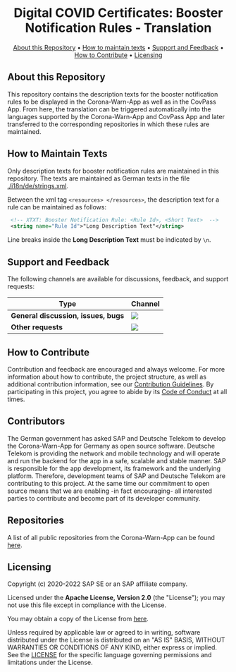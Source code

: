 <h1 align="center">
  Digital COVID Certificates: Booster Notification Rules - Translation
</h1>

<p align="center">
    <a href="#about-this-repository">About this Repository</a> •
    <a href="#how-to-maintain-texts">How to maintain texts</a> •
    <a href="#support-and-feedback">Support and Feedback</a> •
    <a href="#how-to-contribute">How to Contribute</a> •
    <a href="#licensing">Licensing</a>
</p>

## About this Repository
This repository contains the description texts for the booster notification rules to be displayed in the Corona-Warn-App as well as in the CovPass App. From here, the translation can be triggered automatically into the languages supported by the Corona-Warn-App and CovPass App and later transferred to the corresponding repositories in which these rules are maintained.

## How to Maintain Texts

Only description texts for booster notification rules are maintained in this repository. The texts are maintained as German texts in the file [./i18n/de/strings.xml](./i18n/de/strings.xml).

Between the xml tag `<resources> </resources>`, the description text for a rule can be maintained as follows:

```xml
 <!-- XTXT: Booster Notification Rule: <Rule Id>, <Short Text>  -->
 <string name="Rule Id">"Long Description Text"</string>
```

Line breaks inside the **Long Description Text** must be indicated by `\n`.

## Support and Feedback

The following channels are available for discussions, feedback, and support requests:

| Type                     | Channel                                                |
| ------------------------ | ------------------------------------------------------ |
| **General discussion, issues, bugs**   | <a href="https://github.com/corona-warn-app/dcc-rule-translation/issues/new/choose" title="General Discussion"><img src="https://img.shields.io/github/issues/corona-warn-app/dcc-rule-translation?style=flat-square"></a> |
| **Other requests**    | <a href="mailto:corona-warn-app.opensource@sap.com" title="Email CWA Team"><img src="https://img.shields.io/badge/email-CWA%20team-green?logo=mail.ru&style=flat-square&logoColor=white"></a> |

## How to Contribute

Contribution and feedback are encouraged and always welcome. For more information about how to contribute, the project structure, as well as additional contribution information, see our [Contribution Guidelines](./CONTRIBUTING.md). By participating in this project, you agree to abide by its [Code of Conduct](./CODE_OF_CONDUCT.md) at all times.

## Contributors

The German government has asked SAP and Deutsche Telekom to develop the Corona-Warn-App for Germany as open source software. Deutsche Telekom is providing the network and mobile technology and will operate and run the backend for the app in a safe, scalable and stable manner. SAP is responsible for the app development, its framework and the underlying platform. Therefore, development teams of SAP and Deutsche Telekom are contributing to this project. At the same time our commitment to open source means that we are enabling -in fact encouraging- all interested parties to contribute and become part of its developer community.

## Repositories

A list of all public repositories from the Corona-Warn-App can be found [here](https://github.com/corona-warn-app/cwa-documentation/blob/master/README.md#repositories).

## Licensing

Copyright (c) 2020-2022 SAP SE or an SAP affiliate company.

Licensed under the **Apache License, Version 2.0** (the "License"); you may not use this file except in compliance with the License.

You may obtain a copy of the License from [here](./LICENSE).

Unless required by applicable law or agreed to in writing, software distributed under the License is distributed on an "AS IS" BASIS, WITHOUT WARRANTIES OR CONDITIONS OF ANY KIND, either express or implied. See the [LICENSE](./LICENSE) for the specific language governing permissions and limitations under the License.
